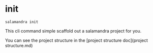 init
====

    salamandra init

This cli command simple scaffold out a salamandra project for you.

You can see the project structure in the [project structure doc](project structure.md)

